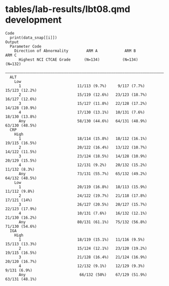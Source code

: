 # tables/lab-results/lbt08.qmd development

    Code
      print(data_snap[[i]])
    Output
      Parameter Code                                                                
        Direction of Abnormality        ARM A            ARM B            ARM C     
          Highest NCI CTCAE Grade      (N=134)          (N=134)          (N=132)    
      ——————————————————————————————————————————————————————————————————————————————
      ALT                                                                           
        Low                                                                         
          1                         11/113 (9.7%)     9/117 (7.7%)    15/123 (12.2%)
          2                         15/119 (12.6%)   23/123 (18.7%)   16/127 (12.6%)
          3                         15/127 (11.8%)   22/128 (17.2%)   14/128 (10.9%)
          4                         17/130 (13.1%)   10/131 (7.6%)    18/130 (13.8%)
          Any                       58/130 (44.6%)   64/131 (48.9%)   63/130 (48.5%)
      CRP                                                                           
        High                                                                        
          1                         18/114 (15.8%)   18/112 (16.1%)   19/115 (16.5%)
          2                         20/122 (16.4%)   13/122 (10.7%)   14/122 (11.5%)
          3                         23/124 (18.5%)   14/128 (10.9%)   20/129 (15.5%)
          4                         12/131 (9.2%)    20/132 (15.2%)   11/132 (8.3%) 
          Any                       73/131 (55.7%)   65/132 (49.2%)   64/132 (48.5%)
        Low                                                                         
          1                         20/119 (16.8%)   18/113 (15.9%)   11/112 (9.8%) 
          2                         24/122 (19.7%)   21/118 (17.8%)    17/121 (14%) 
          3                         26/127 (20.5%)   20/127 (15.7%)   22/123 (17.9%)
          4                         10/131 (7.6%)    16/132 (12.1%)   21/130 (16.2%)
          Any                       80/131 (61.1%)   75/132 (56.8%)   71/130 (54.6%)
      IGA                                                                           
        High                                                                        
          1                         18/119 (15.1%)   11/116 (9.5%)    15/113 (13.3%)
          2                         15/124 (12.1%)   23/120 (19.2%)   19/115 (16.5%)
          3                         21/128 (16.4%)   21/124 (16.9%)   20/120 (16.7%)
          4                         12/132 (9.1%)    12/129 (9.3%)     9/131 (6.9%) 
          Any                        66/132 (50%)    67/129 (51.9%)   63/131 (48.1%)

